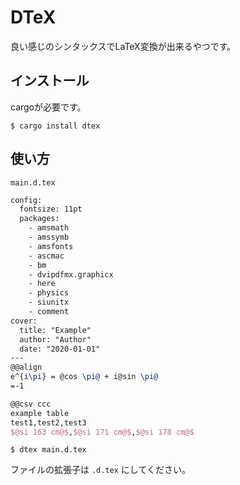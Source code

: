 # DTeX

良い感じのシンタックスでLaTeX変換が出来るやつです。

## インストール

cargoが必要です。

```
$ cargo install dtex
```

## 使い方

`main.d.tex`

```tex
config:
  fontsize: 11pt
  packages:
    - amsmath
    - amssymb
    - amsfonts
    - ascmac
    - bm
    - dvipdfmx.graphicx
    - here
    - physics
    - siunitx
    - comment
cover:
  title: "Example"
  author: "Author"
  date: "2020-01-01"
---
@@align
e^{i\pi} = @cos \pi@ + i@sin \pi@
=-1

@@csv ccc
example table
test1,test2,test3
$@si 163 cm@$,$@si 171 cm@$,$@si 178 cm@$
```

```
$ dtex main.d.tex
```

ファイルの拡張子は `.d.tex` にしてください。
